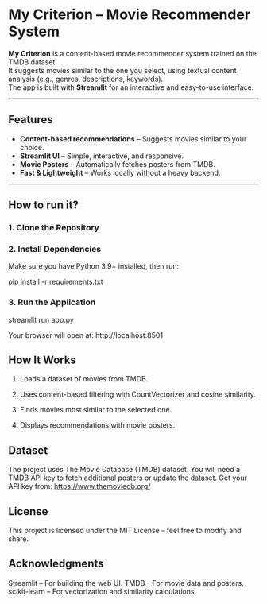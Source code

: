 # My Criterion – Movie Recommender System

**My Criterion** is a content-based movie recommender system trained on the TMDB dataset.  
It suggests movies similar to the one you select, using textual content analysis (e.g., genres, descriptions, keywords).  
The app is built with **Streamlit** for an interactive and easy-to-use interface.

---

## Features
- **Content-based recommendations** – Suggests movies similar to your choice.
-  **Streamlit UI** – Simple, interactive, and responsive.
-  **Movie Posters** – Automatically fetches posters from TMDB.
-  **Fast & Lightweight** – Works locally without a heavy backend.

---

## How to run it?

### 1. Clone the Repository

### 2. Install Dependencies

Make sure you have Python 3.9+ installed, then run:

pip install -r requirements.txt

### 3. Run the Application

streamlit run app.py

Your browser will open at: http://localhost:8501



## How It Works

1. Loads a dataset of movies from TMDB.

2. Uses content-based filtering with CountVectorizer and cosine similarity.

3. Finds movies most similar to the selected one.

4. Displays recommendations with movie posters.


## Dataset
The project uses The Movie Database (TMDB) dataset.
You will need a TMDB API key to fetch additional posters or update the dataset.
Get your API key from: https://www.themoviedb.org/

## License
This project is licensed under the MIT License – feel free to modify and share.


## Acknowledgments
 
Streamlit – For building the web UI.
TMDB – For movie data and posters.
scikit-learn – For vectorization and similarity calculations.




